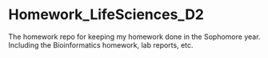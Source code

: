 # Homework_LifeSciences_D2
The homework repo for keeping my homework done in the Sophomore year. Including the Bioinformatics homework, lab reports, etc.
